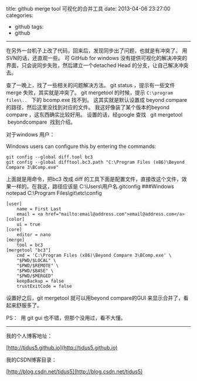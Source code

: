 title: github merge tool 可视化的合并工具
date: 2013-04-06 23:27:00
categories:
- github
tags:
- github
---
在另外一台机子上改了代码，回来后，发现同步出了问题，也就是有冲突了。
用SVN的话，还直观一些。 可 GitHub for windows 没有提供可视化的解决冲突的界面，只会说同步失败，然后建立一个detached Head 的分支，让自己解决冲突去。

查了一晚上，找了一些相关的问题解决方法。
git status ，提示有一些文件 merge 失败，其实就是冲突了。
git mergetool 的时候，提示 `C:\program files\..`   下的 bcomp.exe 找不到。 这其实就是默认设置成 beyond compare的路径，然后这里没找到对应的文件。
我这好像装了某个版本的beyond compare ，这东西确实比较好用。
设置的话，经google 查找   git mergetool  beyondcompare  找到介绍。

 <!--more-->
对于windows 用户：

Windows users can configure this by entering the commands:	

	git config --global diff.tool bc3
	git config --global difftool.bc3.path "C:\Program Files (x86)\Beyond Compare 3\BComp.exe"
上面就是用命令，把bc3 改成 diff 的工具下面是配置文件，直接改这个文件，效果一样的。在我这，路径应该是 C:\Users\用户名\.gitconfig
###Windows
	notepad C:\Program Files\git\etc\config


	[user]
	    name = First Last
	    email = <a href="mailto:email@address.com">email@address.com</a>
	[color]
	    ui = true
	[core]
	    editor = nano
	[merge]
	    tool = bc3
	[mergetool "bc3"]
	    cmd = 'C:\Program Files (x86)\Beyond Compare 3\BComp.exe' \
	    "$PWD/$LOCAL" \
	    "$PWD/$REMOTE" \
	    "$PWD/$BASE" \
	    "$PWD/$MERGED"
	    keepBackup = false
	    trustExitCode = false

设置好之后，git mergetool 就可以用beyond compare的GUI 来显示合并了，看起来舒服多了。


PS：  用 git gui 也不错，但那个没用过，看不大懂。



---
我的个人博客地址：

[http://tidus5.github.io](http://tidus5.github.io)

我的CSDN博客目录：

[http://blog.csdn.net/tidus5](http://blog.csdn.net/tidus5)
